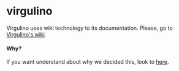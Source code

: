 # virgulino

Virgulino uses wiki technology to its documentation. Please, go to [Virgulino's wiki](https://github.com/lampiaosec/virgulino/wiki).

#### Why?


If you want understand about why we decided this, look to [here](https://github.com/lampiaosec/virgulino/issues/35).
